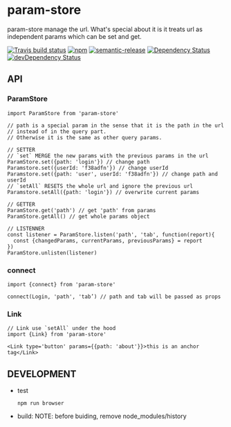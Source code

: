# param-store
param-store manage the url. What's special about it is it treats url as
independent params which can be set and get.

[![Travis build status](http://img.shields.io/travis/poetic/param-store.svg?style=flat)](https://travis-ci.org/poetic/param-store)
[![npm](https://img.shields.io/npm/v/param-store.svg)](https://npmjs.org/package/param-store)
[![semantic-release](https://img.shields.io/badge/%20%20%F0%9F%93%A6%F0%9F%9A%80-semantic--release-e10079.svg)](https://github.com/semantic-release/semantic-release)
[![Dependency Status](https://david-dm.org/poetic/param-store.svg)](https://david-dm.org/poetic/param-store)
[![devDependency Status](https://david-dm.org/poetic/param-store/dev-status.svg)](https://david-dm.org/poetic/param-store#info=devDependencies)

## API
### ParamStore
```
import ParamStore from 'param-store'

// path is a special param in the sense that it is the path in the url
// instead of in the query part.
// Otherwise it is the same as other query params.

// SETTER
// `set` MERGE the new params with the previous params in the url
ParamStore.set({path: 'login'}) // change path
Paramstore.set({userId: 'f38adfn'}) // change userId
Paramstore.set({path: 'user', userId: 'f38adfn'}) // change path and userId
// `setAll` RESETS the whole url and ignore the previous url
Paramstore.setAll({path: 'login'}) // overwrite current params

// GETTER
ParamStore.get('path') // get 'path' from params
ParamStore.getAll() // get whole params object

// LISTENNER
const listener = ParamStore.listen('path', 'tab', function(report){
  const {changedParams, currentParams, previousParams} = report
})
ParamStore.unlisten(listener)

```

### connect
```
import {connect} from 'param-store'

connect(Login, 'path', 'tab’) // path and tab will be passed as props
```

### Link
```
// Link use `setAll` under the hood
import {Link} from 'param-store'

<Link type='button' params={{path: 'about'}}>this is an anchor tag</Link>
```

## DEVELOPMENT

- test
  ```
  npm run browser
  ```

- build:
  NOTE: before buiding, remove node_modules/history
